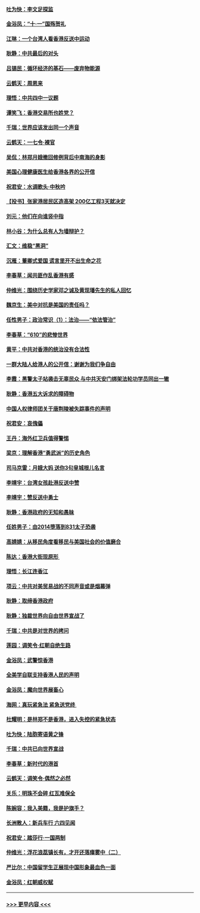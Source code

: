 #### [吐为快：李文足探监](../pages/nsc993/n11509622.md?t=09100622) 
#### [金浴凤：“十‧一”国殇贺礼](../pages/nsc993/n11509593.md?t=09100622) 
#### [江琳：一个台湾人看香港反送中运动](../pages/nsc993/n11509211.md?t=09100622) 
#### [耿静：中共最后的对头](../pages/nsc993/n11508308.md?t=09100622) 
#### [吕锡民：循环经济的基石——废弃物能源](../pages/nsc993/n11508212.md?t=09100622) 
#### [云鹤天：周恩来](../pages/nsc993/n11508055.md?t=09100622) 
#### [理悟：中共四中一议题](../pages/nsc993/n11507782.md?t=09100622) 
#### [谭笑飞：香港交易所也姓党？](../pages/nsc993/n11507753.md?t=09100622) 
#### [千瑞：世界应该发出同一个声音](../pages/nsc993/n11507290.md?t=09100622) 
#### [云鹤天：一七令‧裸官](../pages/nsc993/n11507177.md?t=09100622) 
#### [吴侃：林郑月娥撤回修例背后中南海的身影](../pages/nsc993/n11506876.md?t=09100622) 
#### [美国心理健康医生给香港各界的公开信](../pages/nsc993/n11506809.md?t=09100622) 
#### [祝君安：水调歌头‧中秋吟](../pages/nsc993/n11506758.md?t=09100622) 
#### [【投书】张家港居民区造高架 200亿工程3天就决定](../pages/nsc993/n11506682.md?t=09100622) 
#### [刘元：他们在向谁竖中指](../pages/nsc993/n11505384.md?t=09100622) 
#### [林小谷：为什么总有人为墙辩护？](../pages/nsc993/n11505226.md?t=09100622) 
#### [汇文：维稳“黑洞”](../pages/nsc993/n11504347.md?t=09100622) 
#### [沉雁：董卿式爱国 谎言里开不出生命之花](../pages/nsc993/n11503215.md?t=09100622) 
#### [李春草：闻共匪作乱香港有感](../pages/nsc993/n11503072.md?t=09100622) 
#### [仲维光：围绕历史学家邓之诚及黄现璠先生的私人回忆](../pages/nsc993/n11501330.md?t=09100622) 
#### [魏京生：美中对抗是美国的责任吗？](../pages/nsc993/n11500723.md?t=09100622) 
#### [任性男子：政治常识（1）：法治——“依法管治”](../pages/nsc993/n11500791.md?t=09100622) 
#### [李春草：“610”的悲惨世界](../pages/nsc993/n11501141.md?t=09100622) 
#### [黄平：中共对香港的统治没有合法性](../pages/nsc993/n11499473.md?t=09100622) 
#### [一群大陆人给港人的公开信：谢谢为我们争自由](../pages/nsc993/n11500402.md?t=09100622) 
#### [李霞：黑警太子站袭击无辜民众 与中共天安门绑架法轮功学员同出一辙](../pages/nsc993/n11499805.md?t=09100622) 
#### [耿静：香港五大诉求的障碍物](../pages/nsc993/n11497578.md?t=09100622) 
#### [中国人权律师团关于唐荆陵被失踪事件的声明](../pages/nsc993/n11500014.md?t=09100622) 
#### [祝君安：哀傀儡](../pages/nsc993/n11499776.md?t=09100622) 
#### [王丹：海外红卫兵值得警惕](../pages/nsc993/n11498138.md?t=09100622) 
#### [梁京：理解香港“勇武派”的历史角色](../pages/nsc993/n11498006.md?t=09100622) 
#### [司马京雷：月娥大妈  送你3句皇城根儿名言](../pages/nsc993/n11497885.md?t=09100622) 
#### [李靖宇：台湾女孩赴港反送中赞](../pages/nsc993/n11497721.md?t=09100622) 
#### [李靖宇：赞反送中勇士](../pages/nsc993/n11497452.md?t=09100622) 
#### [耿静：香港政府的无知和愚昧](../pages/nsc993/n11494238.md?t=09100622) 
#### [任姓男子：由2014堕落到831太子恐袭](../pages/nsc993/n11496683.md?t=09100622) 
#### [高婧婧：从移民角度看移民与美国社会的价值磨合](../pages/nsc993/n11495757.md?t=09100622) 
#### [陈达：香港大街现原形 ](../pages/nsc993/n11495441.md?t=09100622) 
#### [理悟：长江连香江](../pages/nsc993/n11495377.md?t=09100622) 
#### [项云：中共对美贸易战的不同声音或是烟幕弹](../pages/nsc993/n11494929.md?t=09100622) 
#### [耿静：取缔香港政府](../pages/nsc993/n11494218.md?t=09100622) 
#### [耿静：独裁世界向自由世界宣战了](../pages/nsc993/n11494190.md?t=09100622) 
#### [千瑞：中共是对世界的拷问](../pages/nsc993/n11493021.md?t=09100622) 
#### [莲园：调笑令‧红朝自绝生路](../pages/nsc993/n11493011.md?t=09100622) 
#### [金浴凤：武警惊香港](../pages/nsc993/n11492994.md?t=09100622) 
#### [全美学自联支持香港人民的声明](../pages/nsc993/n11492630.md?t=09100622) 
#### [金浴凤：魔向世界展畜心](../pages/nsc993/n11492599.md?t=09100622) 
#### [海网：真玩紧急法 紧急送党终 ](../pages/nsc993/n11492535.md?t=09100622) 
#### [杜耀明：是林郑不是香港，进入失控的紧急状态](../pages/nsc993/n11491420.md?t=09100622) 
#### [吐为快：陆胞寄语黄之锋](../pages/nsc993/n11491117.md?t=09100622) 
#### [千瑞：中共已向世界宣战](../pages/nsc993/n11490123.md?t=09100622) 
#### [李春草：新时代的港首](../pages/nsc993/n11489864.md?t=09100622) 
#### [云鹤天：调笑令·偶然之必然](../pages/nsc993/n11489701.md?t=09100622) 
#### [关乐：明珠不会碎 红瓦难保全](../pages/nsc993/n11489647.md?t=09100622) 
#### [陈婉容：我入美籍，我是护旗手？](../pages/nsc993/n11487908.md?t=09100622) 
#### [长洲散人：新兵车行 六四见闻](../pages/nsc993/n11487729.md?t=09100622) 
#### [祝君安：踏莎行‧一国两制](../pages/nsc993/n11487699.md?t=09100622) 
#### [仲维光：浮花浪蕊镇长有，才开还落瘴雾中（二）](../pages/nsc993/n11483286.md?t=09100622) 
#### [严比尔：中国留学生正展现中国形象最血色一面](../pages/nsc993/n11485145.md?t=09100622) 
#### [金浴凤：红朝威权赋](../pages/nsc993/n11485191.md?t=09100622) 

----
#### [ >>> 更早内容 <<< ](../indexes/nsc993-earlier.md)

